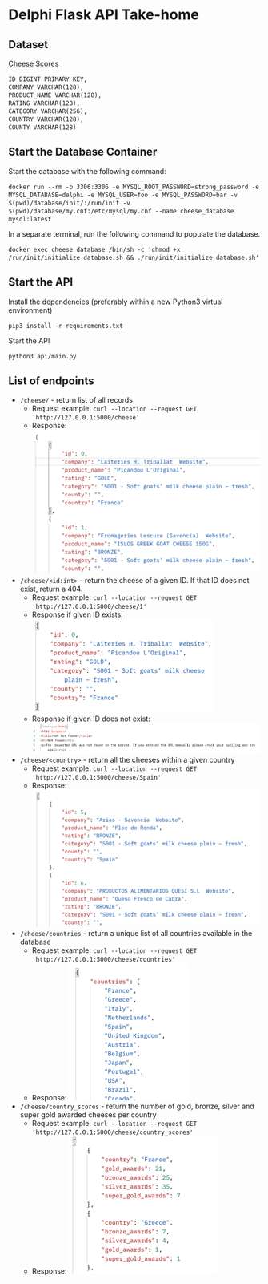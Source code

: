 # Delphi Flask API Take-home

## Dataset

[Cheese Scores](https://www.kaggle.com/datasets/ericsims/world-cheese-awards-worlds-cheesiest-dataset?resource=download)

    ID BIGINT PRIMARY KEY,
    COMPANY VARCHAR(128),
    PRODUCT_NAME VARCHAR(128),
    RATING VARCHAR(128),
    CATEGORY VARCHAR(256),
    COUNTRY VARCHAR(128),
    COUNTY VARCHAR(128)

## Start the Database Container

Start the database with the following command:

    docker run --rm -p 3306:3306 -e MYSQL_ROOT_PASSWORD=strong_password -e MYSQL_DATABASE=delphi -e MYSQL_USER=foo -e MYSQL_PASSWORD=bar -v $(pwd)/database/init/:/run/init -v $(pwd)/database/my.cnf:/etc/mysql/my.cnf --name cheese_database mysql:latest

In a separate terminal, run the following command to populate the database.

    docker exec cheese_database /bin/sh -c 'chmod +x /run/init/initialize_database.sh && ./run/init/initialize_database.sh'

## Start the API

Install the dependencies (preferably within a new Python3 virtual environment)

    pip3 install -r requirements.txt

Start the API

    python3 api/main.py

## List of endpoints

 - `/cheese/` - return list of all records
   - Request example: `curl --location --request GET 'http://127.0.0.1:5000/cheese'`
   - Response: ![get_cheese](readme_static_files/get_cheese_response.png)
 - `/cheese/<id:int>` - return the cheese of a given ID. If that ID does not exist, return a 404.
    - Request example: `curl --location --request GET 'http://127.0.0.1:5000/cheese/1'`
    - Response if given ID exists: ![get_cheese_info_exists](readme_static_files/get_cheese_info_response.png)
    - Response if given ID does not exist: ![get_cheese_info_does_not_exist](readme_static_files/get_cheese_info_response404.png)
 - `/cheese/<country>` - return all the cheeses within a given country
   - Request example: `curl --location --request GET 'http://127.0.0.1:5000/cheese/Spain'`
   - Response: ![get_cheese_list_by_country](readme_static_files/get_cheese_list_by_country_response.png)
 - `/cheese/countries` - return a unique list of all countries available in the database
   - Request example: `curl --location --request GET 'http://127.0.0.1:5000/cheese/countries'`
   - Response: ![get_countries](readme_static_files/get_countries_response.png)
 - `/cheese/country_scores` - return the number of gold, bronze, silver and super gold awarded cheeses per country
   - Request example: `curl --location --request GET 'http://127.0.0.1:5000/cheese/country_scores'` 
   - Response: ![get_country_scores](readme_static_files/get_country_scores_response.png)
 
